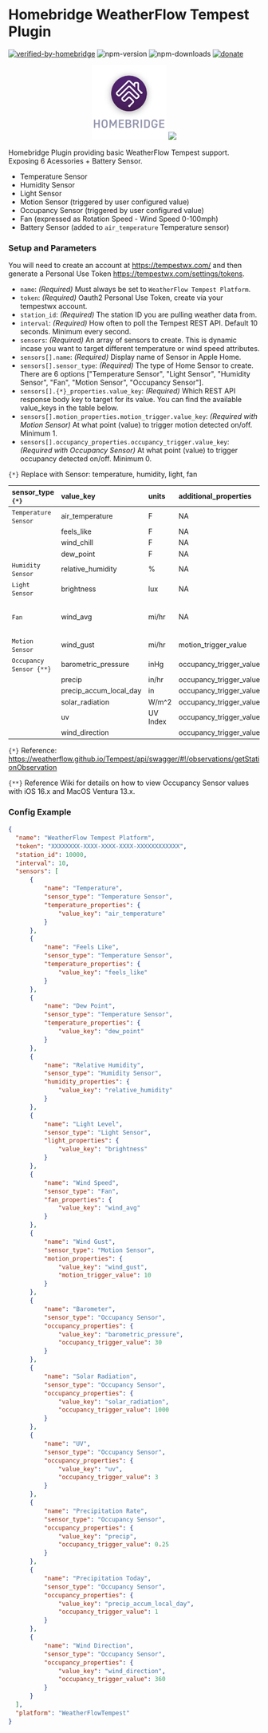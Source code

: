 # Homebridge WeatherFlow Tempest Plugin

[![verified-by-homebridge](https://badgen.net/badge/homebridge/verified/purple)](https://github.com/homebridge/homebridge/wiki/Verified-Plugins) ![npm-version](https://badgen.net/npm/v/homebridge-weatherflow-tempest?icon=npm&label) ![npm-downloads](https://badgen.net/npm/dt/homebridge-weatherflow-tempest?icon=npm&label) [![donate](https://badgen.net/badge/donate/paypal/yellow)](https://paypal.me/chasenicholl)

<p align="center">
<img src="https://github.com/homebridge/branding/raw/master/logos/homebridge-wordmark-logo-vertical.png" width="150">
<img src="https://weatherflow.com/wp-content/uploads/2016/05/Tempest-powered-by-01.svg" width="250">
</p>

Homebridge Plugin providing basic WeatherFlow Tempest support. Exposing 6 Acessories + Battery Sensor.

- Temperature Sensor
- Humidity Sensor
- Light Sensor
- Motion Sensor (triggered by user configured value)
- Occupancy Sensor (triggered by user configured value)
- Fan (expressed as Rotation Speed - Wind Speed 0-100mph)
- Battery Sensor (added to `air_temperature` Temperature sensor)

### Setup and Parameters

You will need to create an account at https://tempestwx.com/ and then generate a Personal Use Token https://tempestwx.com/settings/tokens.

- `name`: _(Required)_ Must always be set to `WeatherFlow Tempest Platform`.
- `token`: _(Required)_ Oauth2 Personal Use Token, create via your tempestwx account.
- `station_id`: _(Required)_ The station ID you are pulling weather data from.
- `interval`: _(Required)_ How often to poll the Tempest REST API. Default 10 seconds. Minimum every second.
- `sensors`: _(Required)_ An array of sensors to create. This is dynamic incase you want to target different temperature or wind speed attributes.
- `sensors[].name`: _(Required)_ Display name of Sensor in Apple Home.
- `sensors[].sensor_type`: _(Required)_ The type of Home Sensor to create. There are 6 options ["Temperature Sensor", "Light Sensor", "Humidity Sensor", "Fan", "Motion Sensor", "Occupancy Sensor"].
- `sensors[].{*}_properties.value_key`: _(Required)_ Which REST API response body key to target for its value. You can find the available value_keys in the table below.
- `sensors[].motion_properties.motion_trigger.value_key`: _(Required with Motion Sensor)_ At what point (value) to trigger motion detected on/off. Minimum 1.
- `sensors[].occupancy_properties.occupancy_trigger.value_key`: _(Required with Occupancy Sensor)_ At what point (value) to trigger occupancy detected on/off. Minimum 0.

`{*}`  Replace with Sensor: temperature, humidity, light, fan

sensor_type `{*}` | value_key | units | additional_properties | Typical | Notes
:-- | :--- | :--- | :--- | :--- | :---
`Temperature Sensor` | air_temperature | F | NA | NA |
` ` | feels_like | F | NA | NA |
` ` | wind_chill | F | NA | NA |
` ` | dew_point | F | NA | NA |
`Humidity Sensor` | relative_humidity | % | NA | NA |
`Light Sensor` | brightness | lux | NA | NA |
`Fan` | wind_avg | mi/hr | NA | NA | wind_avg speed reported as Fan %
`Motion Sensor` | wind_gust | mi/hr | motion_trigger_value | 10 |
`Occupancy Sensor {**}` | barometric_pressure | inHg | occupancy_trigger_value | 30 |
` ` | precip | in/hr | occupancy_trigger_value | 0.25 |
` ` | precip_accum_local_day | in | occupancy_trigger_value | 1 |
` ` | solar_radiation | W/m^2 | occupancy_trigger_value | 1000 |
` ` | uv | UV Index | occupancy_trigger_value | 3 |
` ` | wind_direction |   | occupancy_trigger_value | 360 |

`{*}`  Reference: https://weatherflow.github.io/Tempest/api/swagger/#!/observations/getStationObservation

`{**}` Reference Wiki for details on how to view Occupancy Sensor values with iOS 16.x and MacOS Ventura 13.x.

### Config Example

```json
{
  "name": "WeatherFlow Tempest Platform",
  "token": "XXXXXXXX-XXXX-XXXX-XXXX-XXXXXXXXXXXX",
  "station_id": 10000,
  "interval": 10,
  "sensors": [
      {
          "name": "Temperature",
          "sensor_type": "Temperature Sensor",
          "temperature_properties": {
              "value_key": "air_temperature"
          }
      },
      {
          "name": "Feels Like",
          "sensor_type": "Temperature Sensor",
          "temperature_properties": {
              "value_key": "feels_like"
          }
      },
      {
          "name": "Dew Point",
          "sensor_type": "Temperature Sensor",
          "temperature_properties": {
              "value_key": "dew_point"
          }
      },
      {
          "name": "Relative Humidity",
          "sensor_type": "Humidity Sensor",
          "humidity_properties": {
              "value_key": "relative_humidity"
          }
      },
      {
          "name": "Light Level",
          "sensor_type": "Light Sensor",
          "light_properties": {
              "value_key": "brightness"
          }
      },
      {
          "name": "Wind Speed",
          "sensor_type": "Fan",
          "fan_properties": {
              "value_key": "wind_avg"
          }
      },
      {
          "name": "Wind Gust",
          "sensor_type": "Motion Sensor",
          "motion_properties": {
              "value_key": "wind_gust",
              "motion_trigger_value": 10
          }
      },
      {
          "name": "Barometer",
          "sensor_type": "Occupancy Sensor",
          "occupancy_properties": {
              "value_key": "barometric_pressure",
              "occupancy_trigger_value": 30
          }
      },
      {
          "name": "Solar Radiation",
          "sensor_type": "Occupancy Sensor",
          "occupancy_properties": {
              "value_key": "solar_radiation",
              "occupancy_trigger_value": 1000
          }
      },
      {
          "name": "UV",
          "sensor_type": "Occupancy Sensor",
          "occupancy_properties": {
              "value_key": "uv",
              "occupancy_trigger_value": 3
          }
      },
      {
          "name": "Precipitation Rate",
          "sensor_type": "Occupancy Sensor",
          "occupancy_properties": {
              "value_key": "precip",
              "occupancy_trigger_value": 0.25
          }
      },
      {
          "name": "Precipitation Today",
          "sensor_type": "Occupancy Sensor",
          "occupancy_properties": {
              "value_key": "precip_accum_local_day",
              "occupancy_trigger_value": 1
          }
      },
      {
          "name": "Wind Direction",
          "sensor_type": "Occupancy Sensor",
          "occupancy_properties": {
              "value_key": "wind_direction",
              "occupancy_trigger_value": 360
          }
      }
  ],
  "platform": "WeatherFlowTempest"
}
```